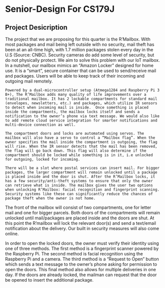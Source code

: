 # Senior-Design For CS179J
## Project Desicription
The project that we are proposing for this quarter is the R’Mailbox. With most packages and mail being left outside with no security, mail theft has been at an all-time high, with 1.7 million packages stolen every day in the U.S (Source: CNBC). Security cameras do add some level of security, but do not physically protect. We aim to solve this problem with our IoT mailbox. In a nutshell, our mailbox mimics an “Amazon Locker” designed for home use. It is a “smart”, secure container that can be used to send/receive mail and packages. Users will be able to keep track of their incoming and outgoing mail remotely. 

	Powered by a dual-microcontroller setup (Atmega1284 and Raspberry Pi 3 B+), The R’Mailbox adds many quality of life improvements over a traditional mailbox. It has 2 lockable compartments for standard mail (envelopes, newsletters, etc.) and packages, which utilize IR sensors to detect when incoming mail is inside.  Once something is placed inside the compartments, the mailbox locks itself and sends a notification to the owner’s phone via text message. We would also like to add remote cloud service integration for smarter notifications and multi-device connection as well.

	The compartment doors and locks are automated using servos. The mailbox will also have a servo to control a “Mailbox flag”. When the owner specifies the mail inside the compartment is outgoing, the flag will rise. When the IR sensor detects that the mail has been removed, the flag will go back down. This flag will also determine if the compartment should be locked while something is in it, i.e unlocked for outgoing, locked for incoming.

	There will be a slot where postal services can insert mail. For bigger packages, the larger compartment will remain unlocked until a package is placed inside and the door is shut. After the R’Mailbox locks, it has a few security/anti-theft systems to ensure that only the owner can retrieve what is inside. The mailbox gives the user two options when unlocking R’Mailbox: facial recognition and fingerprint scanning. Security systems like these can significantly reduce the chances of package theft when the owner is not home.


The front of the mailbox will consist of two compartments, one for letter mail and one for bigger parcels. Both doors of the compartments will remain unlocked until mail/packages are placed inside and the doors are shut. At this point the R’mailbox will lock the relevant door(s) and send a text/email notification about the delivery. Our built in security measures will also come online. 

In order to open the locked doors, the owner must verify their identity using one of three methods. The first method is a fingerprint scanner powered by the Raspberry Pi. The second method is facial recognition using the Raspberry Pi and a camera. The third method is a “Request to Open” button which sends a text message to the owner’s phone asking for permission to open the doors. This final method also allows for multiple deliveries in one day. If the doors are already locked, the mailman can request that the door be opened to insert the additional package.

